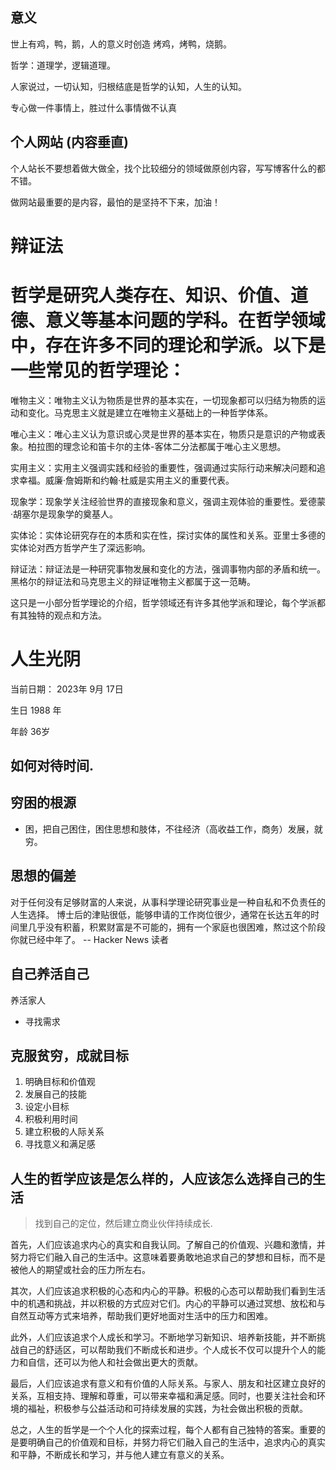 ## 意义
世上有鸡，鸭，鹅，人的意义时创造 烤鸡，烤鸭，烧鹅。


哲学：道理学，逻辑道理。

人家说过，一切认知，归根结底是哲学的认知，人生的认知。

专心做一件事情上，胜过什么事情做不认真

## 个人网站 (内容垂直)

个人站长不要想着做大做全，找个比较细分的领域做原创内容，写写博客什么的都不错。

做网站最重要的是内容，最怕的是坚持不下来，加油！

# 辩证法

# 哲学是研究人类存在、知识、价值、道德、意义等基本问题的学科。在哲学领域中，存在许多不同的理论和学派。以下是一些常见的哲学理论：

唯物主义：唯物主义认为物质是世界的基本实在，一切现象都可以归结为物质的运动和变化。马克思主义就是建立在唯物主义基础上的一种哲学体系。

唯心主义：唯心主义认为意识或心灵是世界的基本实在，物质只是意识的产物或表象。柏拉图的理念论和笛卡尔的主体-客体二分法都属于唯心主义思想。

实用主义：实用主义强调实践和经验的重要性，强调通过实际行动来解决问题和追求幸福。威廉·詹姆斯和约翰·杜威是实用主义的重要代表。

现象学：现象学关注经验世界的直接现象和意义，强调主观体验的重要性。爱德蒙·胡塞尔是现象学的奠基人。

实体论：实体论研究存在的本质和实在性，探讨实体的属性和关系。亚里士多德的实体论对西方哲学产生了深远影响。

辩证法：辩证法是一种研究事物发展和变化的方法，强调事物内部的矛盾和统一。黑格尔的辩证法和马克思主义的辩证唯物主义都属于这一范畴。

这只是一小部分哲学理论的介绍，哲学领域还有许多其他学派和理论，每个学派都有其独特的观点和方法。

# 人生光阴

当前日期： 2023年 9月 17日

生日 1988 年

年龄 36岁

## 如何对待时间.


## 穷困的根源

- 困，把自己困住，困住思想和肢体，不往经济（高收益工作，商务）发展，就穷。


## 思想的偏差

对于任何没有足够财富的人来说，从事科学理论研究事业是一种自私和不负责任的人生选择。
博士后的津贴很低，能够申请的工作岗位很少，通常在长达五年的时间里几乎没有积蓄，积累财富是不可能的，拥有一个家庭也很困难，熬过这个阶段你就已经中年了。
-- Hacker News 读者

## 自己养活自己

养活家人

- 寻找需求

## 克服贫穷，成就目标

1. 明确目标和价值观
2. 发展自己的技能
3. 设定小目标
4. 积极利用时间
5. 建立积极的人际关系
6. 寻找意义和满足感

## 人生的哲学应该是怎么样的，人应该怎么选择自己的生活

> 找到自己的定位，然后建立商业伙伴持续成长.

首先，人们应该追求内心的真实和自我认同。了解自己的价值观、兴趣和激情，并努力将它们融入自己的生活中。这意味着要勇敢地追求自己的梦想和目标，而不是被他人的期望或社会的压力所左右。

其次，人们应该追求积极的心态和内心的平静。积极的心态可以帮助我们看到生活中的机遇和挑战，并以积极的方式应对它们。内心的平静可以通过冥想、放松和与自然互动等方式来培养，帮助我们更好地面对生活中的压力和困难。

此外，人们应该追求个人成长和学习。不断地学习新知识、培养新技能，并不断挑战自己的舒适区，可以帮助我们不断成长和进步。个人成长不仅可以提升个人的能力和自信，还可以为他人和社会做出更大的贡献。

最后，人们应该追求有意义和有价值的人际关系。与家人、朋友和社区建立良好的关系，互相支持、理解和尊重，可以带来幸福和满足感。同时，也要关注社会和环境的福祉，积极参与公益活动和可持续发展的实践，为社会做出积极的贡献。

总之，人生的哲学是一个个人化的探索过程，每个人都有自己独特的答案。重要的是要明确自己的价值观和目标，并努力将它们融入自己的生活中，追求内心的真实和平静，不断成长和学习，并与他人建立有意义的关系。
